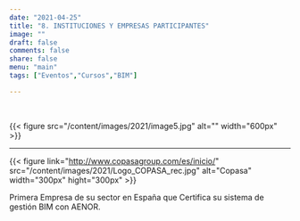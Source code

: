 ```yaml
---
date: "2021-04-25"
title: "8. INSTITUCIONES Y EMPRESAS PARTICIPANTES"
image: ""
draft: false
comments: false
share: false
menu: "main"
tags: ["Eventos","Cursos","BIM"]

---
```


&nbsp;

{{< figure src="/content/images/2021/image5.jpg" alt="" width="600px" >}}

---

{{< figure link="http://www.copasagroup.com/es/inicio/" src="/content/images/2021/Logo_COPASA_rec.jpg" alt="Copasa" width="300px" hight="300px" >}}


Primera Empresa de su sector en España que Certifica su sistema de gestión BIM con AENOR.

